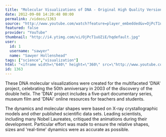 ```yaml
---
title: "Molecular Visualizations of DNA - Original High Quality Version"
date: 2012-09-08 14:20:48 00:00
permalink: /videos/1363
source: "http://www.youtube.com/watch?feature=player_embedded&v=OjPcT1uUZiE"
featured: false
provider: "YouTube"
thumbnail: "http://i4.ytimg.com/vi/OjPcT1uUZiE/hqdefault.jpg"
user:
  id: 1
  username: "sawyer"
  name: "Sawyer Hollenshead"
tags: ["science","visualization"]
html: "<iframe width=\"640\" height=\"360\" src=\"http://www.youtube.com/embed/OjPcT1uUZiE?wmode=transparent&fs=1&feature=oembed\" frameborder=\"0\" allowfullscreen></iframe>"
id: 1363
---
```


These DNA molecular visualizations were created for the multifaceted 'DNA' project, celebrating the 50th anniversary in 2003 of the discovery of the double helix. The 'DNA' project includes a five-part documentary series, museum film and 'DNAi' online resources for teachers and students.

The dynamics and molecular shapes were based on X-ray crystallographic models and other published scientific data sets. Leading scientists, including many Nobel Laureates, critiqued the animations during their development. Particular effort was made to ensure the relative shapes, sizes and 'real-time' dynamics were as accurate as possible.